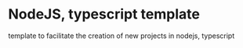 # NodeJS, typescript template

template to facilitate the creation of new projects in nodejs, typescript

